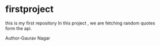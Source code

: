 # firstproject
this is my first repository
In this project , we are fetching random quotes form the api.

Author-Gaurav Nagar
